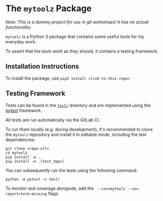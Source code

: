 # The `mytoolz` Package

_Note: This is a dummy project for use in git workshops! It has no actual functionality._

`mytoolz` is a Python 3 package that contains some useful tools for my everyday work.

To assert that the tools work as they should, it contains a testing framework.

## Installation Instructions
To install the package, use `pip3 install <link-to-this-repo>`.

## Testing Framework
Tests can be found in the [`test/`](test/) directory and are implemented using the [pytest](https://pytest.org/en/latest/) framework.

All tests are run automatically via the GitLab CI.

To run them locally (e.g. during development), it's recommended to clone the `mytoolz` repository and install it in editable mode, including the test dependencies:

    git clone <repo-url>
    cd mytoolz
    pip install -e .
    pip install -e .[test_deps]

You can subsequently run the tests using the following command:

    python -m pytest -v test/

To monitor test coverage alongside, add the ` --cov=mytoolz --cov-report=term-missing` flags.
